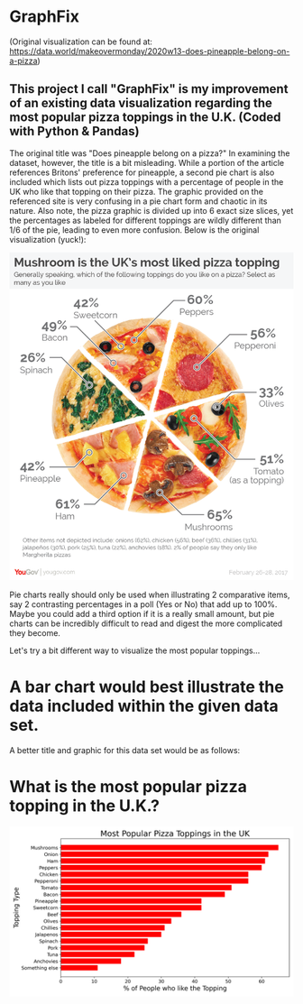 # GraphFix
(Original visualization can be found at: https://data.world/makeovermonday/2020w13-does-pineapple-belong-on-a-pizza)

## This project I call "GraphFix" is my improvement of an existing data visualization regarding the most popular pizza toppings in the U.K. (Coded with Python & Pandas)
The original title was "Does pineapple belong on a pizza?" In examining the dataset, however, the title is a bit misleading. While a portion of the article references Britons' preference for pineapple, a second pie chart is also included which lists out pizza toppings with a percentage of people in the UK who like that topping on their pizza.  The graphic provided on the referenced site is very confusing in a pie chart form and chaotic in its nature.  Also note, the pizza graphic is divided up into 6 exact size slices, yet the percentages as labeled for different toppings are wildly different than 1/6 of the pie, leading to even more confusion.
Below is the original visualization (yuck!):

![Original visualization can be seen here](Pizza-01.png)

Pie charts really should only be used when illustrating 2 comparative items, say 2 contrasting percentages in a poll (Yes or No) that add up to 100%. Maybe you could add a third option if it is a really small amount, but pie charts can be incredibly difficult to read and digest the more complicated they become.

Let's try a bit different way to visualize the most popular toppings...


# A bar chart would best illustrate the data included within the given data set.
A better title and graphic for this data set would be as follows:

# What is the most popular pizza topping in the U.K.?
![What is the most popular pizza topping in the U.K.?](PopularToppings.png)


